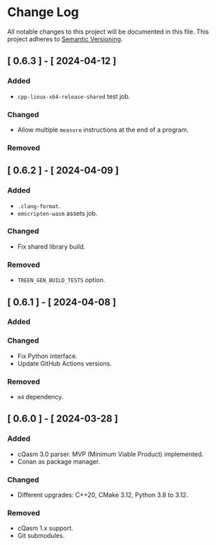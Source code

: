 # Change Log

All notable changes to this project will be documented in this file.
This project adheres to [Semantic Versioning](http://semver.org/).

## [ 0.6.3 ] - [ 2024-04-12 ]

### Added

- `cpp-linux-x64-release-shared` test job.

### Changed

- Allow multiple `measure` instructions at the end of a program.

### Removed


## [ 0.6.2 ] - [ 2024-04-09 ]

### Added

- `.clang-format`.
- `emscripten-wasm` assets job.

### Changed

- Fix shared library build.

### Removed

- `TREEN_GEN_BUILD_TESTS` option.

## [ 0.6.1 ] - [ 2024-04-08 ]

### Added

### Changed

- Fix Python interface.
- Update GitHub Actions versions.

### Removed

- `m4` dependency.

## [ 0.6.0 ] - [ 2024-03-28 ]

### Added

- cQasm 3.0 parser. MVP (Minimum Viable Product) implemented.
- Conan as package manager.

### Changed

- Different upgrades: C++20, CMake 3.12, Python 3.8 to 3.12.

### Removed

- cQasm 1.x support.
- Git submodules.
